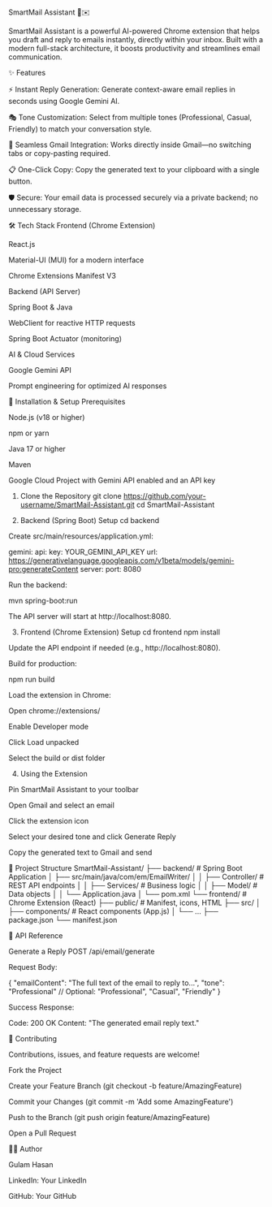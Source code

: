 SmartMail Assistant 🤖✉️

SmartMail Assistant is a powerful AI-powered Chrome extension that helps you draft and reply to emails instantly, directly within your inbox. Built with a modern full-stack architecture, it boosts productivity and streamlines email communication.

<!-- Add a screenshot or GIF later -->

✨ Features

⚡ Instant Reply Generation: Generate context-aware email replies in seconds using Google Gemini AI.

🎭 Tone Customization: Select from multiple tones (Professional, Casual, Friendly) to match your conversation style.

🔌 Seamless Gmail Integration: Works directly inside Gmail—no switching tabs or copy-pasting required.

📋 One-Click Copy: Copy the generated text to your clipboard with a single button.

🛡️ Secure: Your email data is processed securely via a private backend; no unnecessary storage.

🛠️ Tech Stack
Frontend (Chrome Extension)

React.js

Material-UI (MUI) for a modern interface

Chrome Extensions Manifest V3

Backend (API Server)

Spring Boot & Java

WebClient for reactive HTTP requests

Spring Boot Actuator (monitoring)

AI & Cloud Services

Google Gemini API

Prompt engineering for optimized AI responses

🚀 Installation & Setup
Prerequisites

Node.js (v18 or higher)

npm or yarn

Java 17 or higher

Maven

Google Cloud Project with Gemini API enabled and an API key

1. Clone the Repository
git clone https://github.com/your-username/SmartMail-Assistant.git
cd SmartMail-Assistant

2. Backend (Spring Boot) Setup
cd backend


Create src/main/resources/application.yml:

gemini:
  api:
    key: YOUR_GEMINI_API_KEY
    url: https://generativelanguage.googleapis.com/v1beta/models/gemini-pro:generateContent
server:
  port: 8080


Run the backend:

mvn spring-boot:run


The API server will start at http://localhost:8080.

3. Frontend (Chrome Extension) Setup
cd frontend
npm install


Update the API endpoint if needed (e.g., http://localhost:8080).

Build for production:

npm run build


Load the extension in Chrome:

Open chrome://extensions/

Enable Developer mode

Click Load unpacked

Select the build or dist folder

4. Using the Extension

Pin SmartMail Assistant to your toolbar

Open Gmail and select an email

Click the extension icon

Select your desired tone and click Generate Reply

Copy the generated text to Gmail and send

📁 Project Structure
SmartMail-Assistant/
├── backend/                  # Spring Boot Application
│   ├── src/main/java/com/em/EmailWriter/
│   │   ├── Controller/       # REST API endpoints
│   │   ├── Services/         # Business logic
│   │   ├── Model/            # Data objects
│   │   └── Application.java
│   └── pom.xml
└── frontend/                 # Chrome Extension (React)
    ├── public/               # Manifest, icons, HTML
    ├── src/
    │   ├── components/       # React components (App.js)
    │   └── ...
    ├── package.json
    └── manifest.json

🔌 API Reference

Generate a Reply
POST /api/email/generate

Request Body:

{
  "emailContent": "The full text of the email to reply to...",
  "tone": "Professional" // Optional: "Professional", "Casual", "Friendly"
}


Success Response:

Code: 200 OK
Content: "The generated email reply text."

🤝 Contributing

Contributions, issues, and feature requests are welcome!

Fork the Project

Create your Feature Branch (git checkout -b feature/AmazingFeature)

Commit your Changes (git commit -m 'Add some AmazingFeature')

Push to the Branch (git push origin feature/AmazingFeature)

Open a Pull Request


🙋‍♂️ Author

Gulam Hasan

LinkedIn: Your LinkedIn

GitHub: Your GitHub
